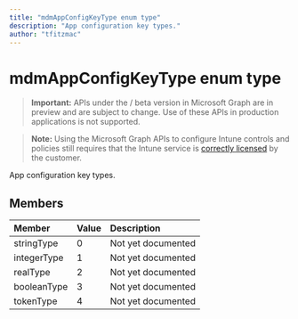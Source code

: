 ```yaml
---
title: "mdmAppConfigKeyType enum type"
description: "App configuration key types."
author: "tfitzmac"
---
```


# mdmAppConfigKeyType enum type

> **Important:** APIs under the / beta version in Microsoft Graph are in preview and are subject to change. Use of these APIs in production applications is not supported.

> **Note:** Using the Microsoft Graph APIs to configure Intune controls and policies still requires that the Intune service is [correctly licensed](https://go.microsoft.com/fwlink/?linkid=839381) by the customer.

App configuration key types.
## Members
|Member|Value|Description|
|:---|:---|:---|
|stringType|0|Not yet documented|
|integerType|1|Not yet documented|
|realType|2|Not yet documented|
|booleanType|3|Not yet documented|
|tokenType|4|Not yet documented|





